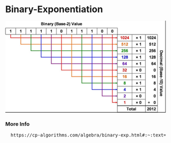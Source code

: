 # Binary-Exponentiation
![](base.jpg)
### More Info
<pre>
  https://cp-algorithms.com/algebra/binary-exp.html#:~:text=Binary%20exponentiation%20(also%20known%20as,required%20by%20the%20naive%20approach).
</pre>
